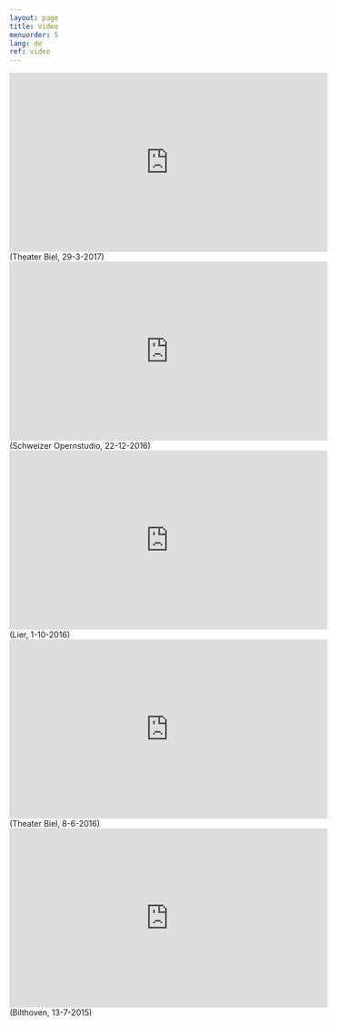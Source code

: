 ```yaml
---
layout: page
title: Video
menuorder: 5
lang: de
ref: video
---
```

<iframe width="560" height="315" src="https://www.youtube.com/embed/sLY3ZvDcqoQ" frameborder="0" allowfullscreen></iframe>
(Theater Biel, 29-3-2017)

<iframe width="560" height="315" src="https://www.youtube.com/embed/nexmYD17vok" frameborder="0" allowfullscreen></iframe>
(Schweizer Opernstudio, 22-12-2016)

<iframe width="560" height="315" src="https://www.youtube.com/embed/likIPvizNPU" frameborder="0" allowfullscreen></iframe>
(Lier, 1-10-2016)

<iframe width="560" height="315" src="https://www.youtube.com/embed/HLRQldUrmfg" frameborder="0" allowfullscreen></iframe>
(Theater Biel, 8-6-2016)

<iframe width="560" height="315" src="https://www.youtube.com/embed/grMCLi_pzxI" frameborder="0" allowfullscreen></iframe>
(Bilthoven, 13-7-2015)
